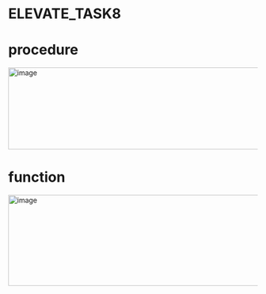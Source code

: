 # ELEVATE_TASK8

# procedure 
<img width="662" height="166" alt="image" src="https://github.com/user-attachments/assets/8002a194-cf14-4597-b901-796e76a2e4f7" />

# function 
<img width="641" height="184" alt="image" src="https://github.com/user-attachments/assets/f461af3d-195d-44b6-bc34-2afca17c1f8b" />
